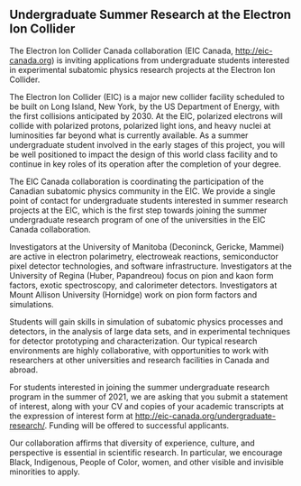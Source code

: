 ## Undergraduate Summer Research at the Electron Ion Collider

The Electron Ion Collider Canada collaboration (EIC Canada, http://eic-canada.org) is inviting applications from undergraduate students interested in experimental subatomic physics research projects at the Electron Ion Collider.

The Electron Ion Collider (EIC) is a major new collider facility scheduled to be built on Long Island, New York, by the US Department of Energy, with the first collisions anticipated by 2030. At the EIC, polarized electrons will collide with polarized protons, polarized light ions, and heavy nuclei at luminosities far beyond what is currently available. As a summer undergraduate student involved in the early stages of this project, you will be well positioned to impact the design of this world class facility and to continue in key roles of its operation after the completion of your degree.

The EIC Canada collaboration is coordinating the participation of the Canadian subatomic physics community in the EIC. We provide a single point of contact for undergraduate students interested in summer research projects at the EIC, which is the first step towards joining the summer undergraduate research program of one of the universities in the EIC Canada collaboration.

Investigators at the University of Manitoba (Deconinck, Gericke, Mammei) are active in electron polarimetry, electroweak reactions, semiconductor pixel detector technologies, and software infrastructure. Investigators at the University of Regina (Huber, Papandreou) focus on pion and kaon form factors, exotic spectroscopy, and calorimeter detectors. Investigators at Mount Allison University (Hornidge) work on pion form factors and simulations.

Students will gain skills in simulation of subatomic physics processes and detectors, in the analysis of large data sets, and in experimental techniques for detector prototyping and characterization. Our typical research environments are highly collaborative, with opportunities to work with researchers at other universities and research facilities in Canada and abroad.

For students interested in joining the summer undergraduate research program in the summer of 2021, we are asking that you submit a statement of interest, along with your CV and copies of your academic transcripts at the expression of interest form at http://eic-canada.org/undergraduate-research/. Funding will be offered to successful applicants.

Our collaboration affirms that diversity of experience, culture, and perspective is essential in scientific research. In particular, we encourage Black, Indigenous, People of Color, women, and other visible and invisible minorities to apply.
